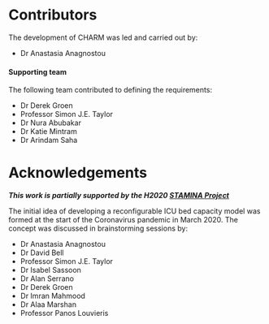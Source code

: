 # Contributors
The development of CHARM was led and carried out by:
- Dr Anastasia Anagnostou

#### Supporting team

The following team contributed to defining the requirements:
- Dr Derek Groen
- Professor Simon J.E. Taylor
- Dr Nura Abubakar
- Dr Katie Mintram
- Dr Arindam Saha

# Acknowledgements

***This work is partially supported by the H2020 [STAMINA Project](https://cordis.europa.eu/project/id/883441)***

The initial idea of developing a reconfigurable ICU bed capacity model was formed at the start of the Coronavirus pandemic in March 2020. The concept was discussed in brainstorming sessions by:
- Dr Anastasia Anagnostou
- Dr David Bell
- Professor Simon J.E. Taylor
- Dr Isabel Sassoon
- Dr Alan Serrano
- Dr Derek Groen
- Dr Imran Mahmood
- Dr Alaa Marshan
- Professor Panos Louvieris



